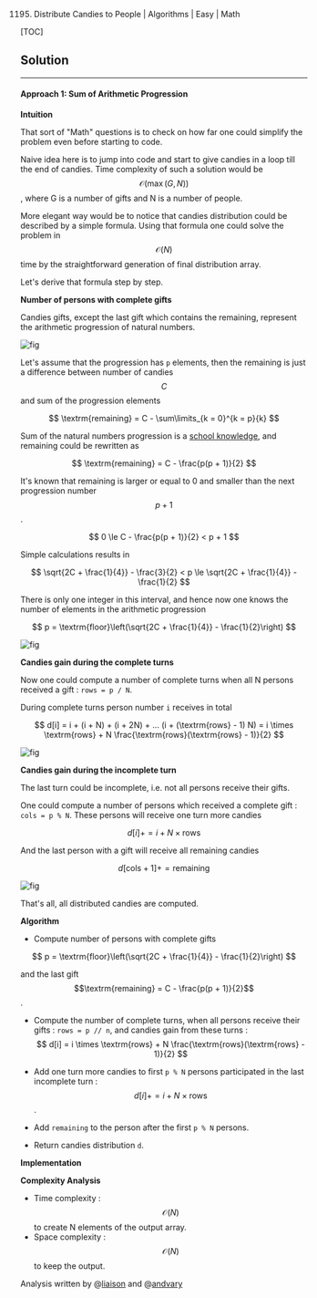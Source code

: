 1195. Distribute Candies to People | Algorithms | Easy | Math

[TOC]

## Solution

--- 

#### Approach 1: Sum of Arithmetic Progression

**Intuition**

That sort of "Math" questions is to check on how far one 
could simplify the problem even before starting to code.

Naive idea here is to jump into code and start to give candies 
in a loop till the end of candies. Time complexity of such a 
solution would be $$\mathcal{O}(\max(G, N))$$, where G is a number of gifts 
and N is a number of people.

More elegant way would be to notice that candies distribution 
could be described by a simple formula. Using that formula 
one could solve the problem in $$\mathcal{O}(N)$$ time
by the straightforward generation of final distribution array.

Let's derive that formula step by step.

**Number of persons with complete gifts**

Candies gifts, except the last gift which contains the remaining,
represent the arithmetic progression of natural numbers. 

![fig](../Figures/1103/arithmeti.png)

Let's assume that the progression has `p` elements,
then the remaining is just a difference between number of candies $$C$$
and sum of the progression elements

$$
\textrm{remaining} = C - \sum\limits_{k = 0}^{k = p}{k}
$$

Sum of the natural numbers progression is a 
[school knowledge](https://en.wikipedia.org/wiki/1_%2B_2_%2B_3_%2B_4_%2B_%E2%8B%AF),
and remaining could be rewritten as

$$
\textrm{remaining} = C - \frac{p(p + 1)}{2}
$$

It's known that remaining is larger or equal to 0 and smaller than 
the next progression number $$p + 1$$.

$$
0 \le C - \frac{p(p + 1)}{2} < p + 1
$$

Simple calculations results in 

$$
\sqrt{2C + \frac{1}{4}} - \frac{3}{2} < p \le \sqrt{2C + \frac{1}{4}} - \frac{1}{2}
$$

There is only one integer in this interval, and hence now
one knows the number of elements in the arithmetic progression

$$
p = \textrm{floor}\left(\sqrt{2C + \frac{1}{4}} - \frac{1}{2}\right)
$$

![fig](../Figures/1103/number.png)

**Candies gain during the complete turns**

Now one could compute a number of complete turns when all N persons
received a gift : `rows = p / N`. 

During complete turns person number `i` receives in total 

$$
d[i] = i + (i + N) + (i + 2N) + ... (i + (\textrm{rows} - 1) N) = 
i \times \textrm{rows} + N \frac{\textrm{rows}(\textrm{rows} - 1)}{2}
$$

![fig](../Figures/1103/complete.png)

**Candies gain during the incomplete turn**

The last turn could be incomplete, i.e. not all persons receive 
their gifts.

One could compute a number of persons which received a complete
gift : `cols = p % N`. These persons will receive one turn more candies 

$$
d[i] += i + N \times \textrm{rows}
$$

And the last person with a gift will receive all remaining candies

$$
d[\textrm{cols} + 1] += \textrm{remaining}
$$

![fig](../Figures/1103/incomplete.png)

That's all, all distributed candies are computed.

**Algorithm**

- Compute number of persons with complete gifts

$$
p = \textrm{floor}\left(\sqrt{2C + \frac{1}{4}} - \frac{1}{2}\right)
$$

and the last gift $$\textrm{remaining} = C - \frac{p(p + 1)}{2}$$.

- Compute the number of complete turns, when all persons receive their 
gifts : `rows = p // n`, and candies gain from these turns :
$$
d[i] = i \times \textrm{rows} + N \frac{\textrm{rows}(\textrm{rows} - 1)}{2}
$$

- Add one turn more candies to first `p % N` persons participated in 
the last incomplete turn : $$d[i] += i + N \times \textrm{rows}$$.

- Add `remaining` to the person after the first `p % N` persons.

- Return candies distribution `d`. 

**Implementation**



**Complexity Analysis**

* Time complexity : $$\mathcal{O}(N)$$ to create N elements 
of the output array.
* Space complexity : $$\mathcal{O}(N)$$ to keep the output.  

Analysis written by @[liaison](https://leetcode.com/liaison/)
and @[andvary](https://leetcode.com/andvary/)
